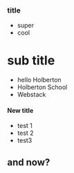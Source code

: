 
### title

* super
* cool


# sub title

- hello Holberton
- Holberton School
- Webstack

#### New title

* test 1
* test 2
* test3

## and now?
